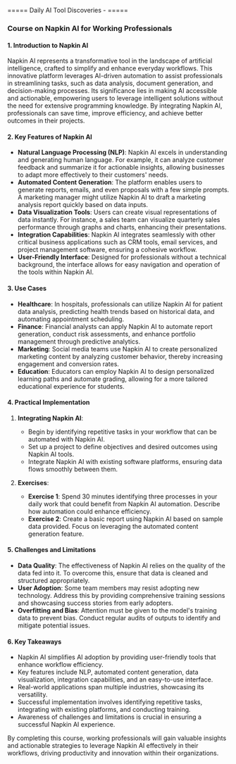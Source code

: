 
===== Daily AI Tool Discoveries - =====
### Course on Napkin AI for Working Professionals

#### 1. Introduction to Napkin AI
Napkin AI represents a transformative tool in the landscape of artificial intelligence, crafted to simplify and enhance everyday workflows. This innovative platform leverages AI-driven automation to assist professionals in streamlining tasks, such as data analysis, document generation, and decision-making processes. Its significance lies in making AI accessible and actionable, empowering users to leverage intelligent solutions without the need for extensive programming knowledge. By integrating Napkin AI, professionals can save time, improve efficiency, and achieve better outcomes in their projects.

#### 2. Key Features of Napkin AI
- **Natural Language Processing (NLP)**: Napkin AI excels in understanding and generating human language. For example, it can analyze customer feedback and summarize it for actionable insights, allowing businesses to adapt more effectively to their customers' needs. 
- **Automated Content Generation**: The platform enables users to generate reports, emails, and even proposals with a few simple prompts. A marketing manager might utilize Napkin AI to draft a marketing analysis report quickly based on data inputs.
- **Data Visualization Tools**: Users can create visual representations of data instantly. For instance, a sales team can visualize quarterly sales performance through graphs and charts, enhancing their presentations.
- **Integration Capabilities**: Napkin AI integrates seamlessly with other critical business applications such as CRM tools, email services, and project management software, ensuring a cohesive workflow.
- **User-Friendly Interface**: Designed for professionals without a technical background, the interface allows for easy navigation and operation of the tools within Napkin AI.

#### 3. Use Cases
- **Healthcare**: In hospitals, professionals can utilize Napkin AI for patient data analysis, predicting health trends based on historical data, and automating appointment scheduling.
- **Finance**: Financial analysts can apply Napkin AI to automate report generation, conduct risk assessments, and enhance portfolio management through predictive analytics.
- **Marketing**: Social media teams use Napkin AI to create personalized marketing content by analyzing customer behavior, thereby increasing engagement and conversion rates.
- **Education**: Educators can employ Napkin AI to design personalized learning paths and automate grading, allowing for a more tailored educational experience for students.

#### 4. Practical Implementation
1. **Integrating Napkin AI**:
   - Begin by identifying repetitive tasks in your workflow that can be automated with Napkin AI.
   - Set up a project to define objectives and desired outcomes using Napkin AI tools.
   - Integrate Napkin AI with existing software platforms, ensuring data flows smoothly between them.

2. **Exercises**:
   - **Exercise 1**: Spend 30 minutes identifying three processes in your daily work that could benefit from Napkin AI automation. Describe how automation could enhance efficiency.
   - **Exercise 2**: Create a basic report using Napkin AI based on sample data provided. Focus on leveraging the automated content generation feature.

#### 5. Challenges and Limitations
- **Data Quality**: The effectiveness of Napkin AI relies on the quality of the data fed into it. To overcome this, ensure that data is cleaned and structured appropriately.
- **User Adoption**: Some team members may resist adopting new technology. Address this by providing comprehensive training sessions and showcasing success stories from early adopters.
- **Overfitting and Bias**: Attention must be given to the model's training data to prevent bias. Conduct regular audits of outputs to identify and mitigate potential issues.

#### 6. Key Takeaways
- Napkin AI simplifies AI adoption by providing user-friendly tools that enhance workflow efficiency.
- Key features include NLP, automated content generation, data visualization, integration capabilities, and an easy-to-use interface.
- Real-world applications span multiple industries, showcasing its versatility.
- Successful implementation involves identifying repetitive tasks, integrating with existing platforms, and conducting training.
- Awareness of challenges and limitations is crucial in ensuring a successful Napkin AI experience.

By completing this course, working professionals will gain valuable insights and actionable strategies to leverage Napkin AI effectively in their workflows, driving productivity and innovation within their organizations.
